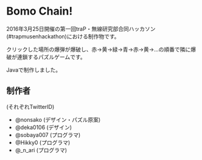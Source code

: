 # Bomo Chain!

2016年3月25日開催の第一回traP・無線研究部合同ハッカソン(#trapmusenhackathon)における制作物です。

クリックした場所の爆弾が爆破し、赤→黄→緑→青→赤→黄→...の順番で隣に爆破が連鎖するパズルゲームです。

Javaで制作しました。

## 制作者

(それぞれTwitterID)

- @nonsako (デザイン・パズル原案)
- @deka0106 (デザイン)
- @sobaya007 (プログラマ)
- @Hikky0 (プログラマ)
- @_n_ari (プログラマ)
